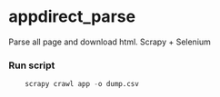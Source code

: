 # appdirect_parse
Parse all page and download html. Scrapy + Selenium

### Run script
```python
    scrapy crawl app -o dump.csv
```
